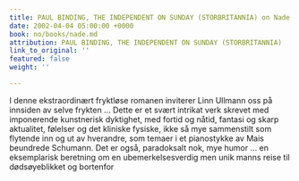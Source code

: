 ```yaml
---
title: PAUL BINDING, THE INDEPENDENT ON SUNDAY (STORBRITANNIA) on Nade
date: 2002-04-04 05:00:00 +0000
book: no/books/nade.md
attribution: PAUL BINDING, THE INDEPENDENT ON SUNDAY (STORBRITANNIA)
link_to_original: ''
featured: false
weight: ''

---
```

I denne ekstraordinært fryktløse romanen inviterer Linn Ullmann oss på innsiden av selve frykten … Dette er et svært intrikat verk skrevet med imponerende kunstnerisk dyktighet, med fortid og nåtid, fantasi og skarp aktualitet, følelser og det kliniske fysiske, ikke så mye sammenstilt som flytende inn og ut av hverandre, som temaer i et pianostykke av Mais beundrede Schumann. Det er også, paradoksalt nok, mye humor … en eksemplarisk beretning om en ubemerkelsesverdig men unik manns reise til dødsøyeblikket og bortenfor